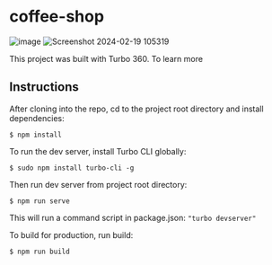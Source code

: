 # coffee-shop
![image](https://github.com/nsanzimfura-eric/coffee-shop/assets/91186046/ada953da-1abe-4fae-bf39-974bdbf22fb7)
![Screenshot 2024-02-19 105319](https://github.com/nsanzimfura-eric/coffee-shop/assets/91186046/2551b4aa-f6a4-44ee-a7a7-39315bfc78f5)

This project was built with Turbo 360. To learn more

## Instructions
After cloning into the repo, cd to the project root directory and install dependencies:

```
$ npm install
```

To run the dev server, install Turbo CLI globally:

```
$ sudo npm install turbo-cli -g
```

Then run dev server from project root directory:

```
$ npm run serve
```
This will  run a command script in package.json: `` "turbo devserver" ``

To build for production, run build:

```
$ npm run build
```
